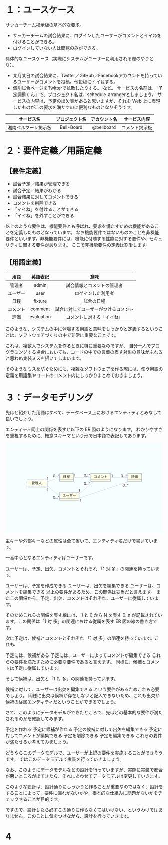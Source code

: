 # １：ユースケース

サッカーチーム掲示板の基本的な要求。
* サッカーチームの試合結果に、ログインしたユーザーがコメントとイイねを付けることができる。
* ログインしていない人は閲覧のみができる。

具体的なユースケース（実際にシステムがユーザーに利用される際のやりとり）。
* 某月某日の試合結果に、Twitter／GitHub／Facebookアカウントを持っているユーザーがコメントを投稿。他投稿にイイねする。
* 個別試合ページをTwitterで拡散したりする。
など。
サービスの名前は、「予定調整くん」で、プロジェクト名は、schedule-arrangerとしましょう。
サービスの内容は、予定の出欠表があると思いますが、それを Web 上に表現したものがこの要求を満たすのに便利なものとなりそうです。

|      サービス名      | プロジェクト名 | アカウント名 |  サービス内容  |
| :------------------: | :------------: | :----------: | :------------: |
| 湘南ベルマーレ掲示板 |   Bell-Board   |  @bellboard  | コメント掲示板 |

# ２：要件定義／用語定義

## 【要件定義】

* 試合予定／結果が管理できる
* 試合予定／結果がわかる
* 試合結果に対してコメントできる
* コメントを削除できる
* 「イイね」を付けることができる
* 「イイね」を外すことができる

以上のような要件は、機能要件とも呼ばれ、要求を満たすための機能があることを定義したものとなっています。
なお機能要件ではないもののことを非機能要件といいます。非機能要件には、機能に付随する性能に対する要件や、セキュリティに関する要件があります。
ここで非機能要件の定義は割愛します。

## 【用語定義】
|   用語   |  英語表記  |                 意味                 |
| :------: | :--------: | :----------------------------------: |
|  管理者  |   admin    |      試合情報とコメントの管理者      |
| ユーザー |    user    |          ログインした利用者          |
|   日程   |  fixture   |              試合の日程              |
| コメント |  comment   | 試合に対してユーザーがつけるコメント |
|   評価   | evaluation |      コメントに対する「イイね」      |

このような、システムの中に登場する用語と意味をしっかりと定義するということは、ソフトウェアづくりの中で非常に重要なことです。

これは、複数人でシステムを作るときに特に重要なのですが、
自分一人でプログラミングする場合においても、コードの中での言葉の表す対象の意味がぶれると思わぬ実装ミスを招いてしまいます。

そのようなミスを防ぐためにも、複雑なソフトウェアを作る際には、使う用語の定義を用語集やコードのコメント内にしっかりまとめておきましょう。

# ３：データモデリング
先ほど紹介した用語はすべて、データベース上におけるエンティティとみなして良いでしょう。

エンティティ同士の関係を表すと以下の ER 図のようになります。
わかりやすさを重視するために、概念スキーマという形で日本語で表記してあります。

![ER図](er.png "ER図")

主キーや外部キーなどの属性は全て省いて、エンティティ名だけで書いています。

一番中心となるエンティティはユーザーです。

ユーザーは、予定、出欠、コメントとそれぞれ 「1 対 多」の関連を持っています。

ユーザーは、予定を作成できる
ユーザーは、出欠を編集できる
ユーザーは、コメントを編集できる
以上の要件があるため、この関係は妥当だと言えます。
またこの関係から、予定、出欠、コメントはそれぞれ、ユーザーに従属しています。

そのためこれらの関係を表す線には、 1 と 0 から N を表す 0..n が記載されています。この関係は「1 対 多」の関連における従属を表す ER 図の線の書き方です。

次に予定は、候補とコメントとそれぞれ 「1 対 多」の関連を持っています。これも、

予定には、候補がある
予定には、ユーザーによってコメントが編集できる
これらの要件を満たすために必要な要件であると言えます。
同様に、候補とコメントは予定に従属しています。

そして候補は、出欠と「1 対 多」の関連を持っています。

候補に対して、ユーザーは出欠を編集できる
という要件があるためこれも必要でしょう。
同様に出欠は候補が存在しないと記入できないため、これも出欠が候補の従属エンティティだということができるでしょう。

さて、このようにデータモデルができたところで、先ほどの基本的な要件が満たされるのかを確認してみます。

予定を作れる
予定に候補が作れる
予定の候補に対して出欠を編集できる
予定に対してコメントが編集できる
予定を削除できる
予定を編集できる
これらの要件が満たせるか考えてみましょう。

どうやらこのデータモデルで、ユーザーが上記の要件を実施することができそうです。
ではこのデータモデルで実装を行っていきましょう。

なお、このようにデータモデルなどの設計を行っていますが、実際に実装で都合が悪いところが出てきたら、それにあわせてデータモデルは変更していきます。

このような設計は、設計通りにしっかりと作ることが重要なのではなく、設計をすることによって、要件に漏れがないかや、根本的な仕組みに問題がないかをチェックすることが目的です。

ですので、設計したら必ずこの通りに作らなくてはいけない、というわけではありません。このことに気をつけながら、設計を行っていきます。

# 4

